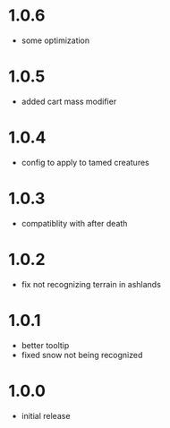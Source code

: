 # 1.0.6
- some optimization

# 1.0.5
- added cart mass modifier

# 1.0.4
- config to apply to tamed creatures

# 1.0.3
- compatiblity with after death

# 1.0.2
- fix not recognizing terrain in ashlands

# 1.0.1
- better tooltip
- fixed snow not being recognized

# 1.0.0
- initial release
